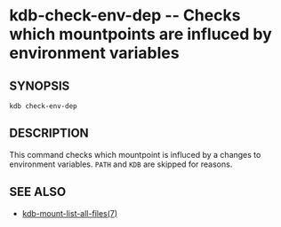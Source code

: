 kdb-check-env-dep -- Checks which mountpoints are influced by environment variables
===================================================================================

## SYNOPSIS

`kdb check-env-dep`

## DESCRIPTION

This command checks which mountpoint is influced by a changes to environment variables. `PATH` and `KDB` are skipped for reasons.

## SEE ALSO
- [kdb-mount-list-all-files(7)](kdb-mount-list-all-files.md)
